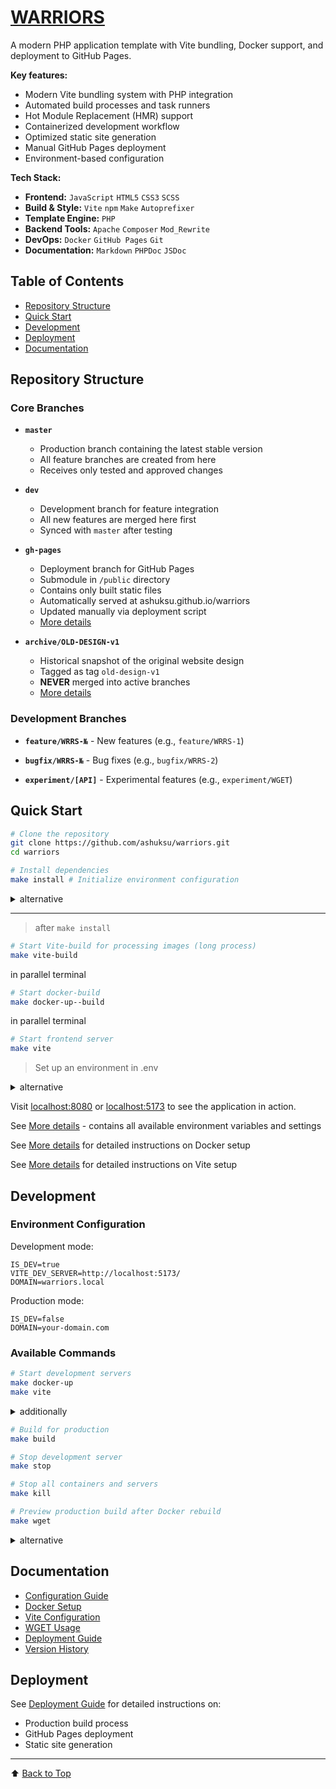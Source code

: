 # [WARRIORS](https://ashuksu.github.io/warriors)

A modern PHP application template with Vite bundling, Docker support, and deployment to GitHub Pages.

**Key features:**

- Modern Vite bundling system with PHP integration
- Automated build processes and task runners
- Hot Module Replacement (HMR) support
- Containerized development workflow
- Optimized static site generation
- Manual GitHub Pages deployment
- Environment-based configuration

**Tech Stack:**

* **Frontend:** `JavaScript` `HTML5` `CSS3` `SCSS`
* **Build & Style:** `Vite` `npm` `Make` `Autoprefixer`
* **Template Engine:** `PHP`
* **Backend Tools:** `Apache` `Composer` `Mod_Rewrite`
* **DevOps:** `Docker` `GitHub Pages` `Git`
* **Documentation:** `Markdown` `PHPDoc` `JSDoc`

## Table of Contents

* [Repository Structure](#repository-structure)
* [Quick Start](#quick-start)
* [Development](#development)
* [Deployment](#deployment)
* [Documentation](#documentation)

## Repository Structure

### Core Branches

* **`master`**
    - Production branch containing the latest stable version
    - All feature branches are created from here
    - Receives only tested and approved changes

* **`dev`**
    - Development branch for feature integration
    - All new features are merged here first
    - Synced with `master` after testing

* **`gh-pages`**
    - Deployment branch for GitHub Pages
    - Submodule in `/public` directory
    - Contains only built static files
    - Automatically served at ashuksu.github.io/warriors
    - Updated manually via deployment script
    - [More details](docs/deployment.md)

* **`archive/OLD-DESIGN-v1`**
    - Historical snapshot of the original website design
    - Tagged as tag `old-design-v1`
    - **NEVER** merged into active branches
    - [More details](docs/version-v1.md)

### Development Branches

* **`feature/WRRS-№`** - New features (e.g., `feature/WRRS-1`)

* **`bugfix/WRRS-№`** - Bug fixes (e.g., `bugfix/WRRS-2`)

* **`experiment/[API]`** - Experimental features (e.g., `experiment/WGET`)

## Quick Start

```bash
# Clone the repository
git clone https://github.com/ashuksu/warriors.git
cd warriors
```

```bash
# Install dependencies
make install # Initialize environment configuration
```

<details>
  <summary>alternative</summary>

#### automatically installation of dependencies and building the project in parallel

```bash
# Install dependencies and start development server
make install-async # Initialize environment configuration
```

</details>

---

> after `make install`

```bash
# Start Vite-build for processing images (long process)
make vite-build
```

in parallel terminal

```bash
# Start docker-build
make docker-up--build
```

in parallel terminal

```bash
# Start frontend server
make vite
```

> Set up an environment in .env

<details>
  <summary>alternative</summary>

```bash
cp .env.example .env # Copy example environment file

composer install          # Install dependencies
npm install

vite build                # the Vite build
composer dump-autoload    # to update startup
docker-compose up --build # Build the Docker image
vite                      # Start dev server
```

</details>

Visit [localhost:8080](http://localhost:8080) or [localhost:5173](http://localhost:5173) to see the application in
action.

See [More details](docs/docker.md#configuration-and-environment-variables) - contains all available environment
variables and settings

See [More details](docs/docker.md#installation) for detailed instructions on Docker setup

See [More details](docs/vite.md#installation) for detailed instructions on Vite setup

## Development

### Environment Configuration

Development mode:

```.env
IS_DEV=true
VITE_DEV_SERVER=http://localhost:5173/
DOMAIN=warriors.local
```

Production mode:

```.env
IS_DEV=false
DOMAIN=your-domain.com
```

### Available Commands

```bash
# Start development servers
make docker-up      
make vite   
```

<details>
  <summary>additionally</summary>

```bash
# Start development server
make dev       
```

</details>

```bash
# Build for production
make build 
```

```bash
# Stop development server
make stop 
```

```bash
# Stop all containers and servers
make kill
```

```bash
# Preview production build after Docker rebuild
make wget
```

<details>
  <summary>alternative</summary>

```bash

npm run dev    # Start development server
npm run build  # Build for production
npm run stop   # Stop development server
npm run kill   # Stop all containers and servers

# Preview production build after Docker rebuild
npm run docker:build && vite preview 
```

</details>

## Documentation

* [Configuration Guide](docs/config.md)
* [Docker Setup](docs/docker.md)
* [Vite Configuration](docs/vite.md)
* [WGET Usage](docs/wget.md)
* [Deployment Guide](docs/deployment.md)
* [Version History](docs/version-v1.md)

## Deployment

See [Deployment Guide](docs/deployment.md) for detailed instructions on:

- Production build process
- GitHub Pages deployment
- Static site generation

---

⬆️ [Back to Top](#warriors)
